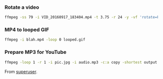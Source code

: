 ### Rotate a video
```bash
ffmpeg -ss 79 -i VID_20160917_183404.mp4 -t 3.75 -r 24 -y -vf 'rotate=PI' hs.gif
```

### MP4 to looped GIF
```bash
ffmpeg -i blah.mp4 -loop 0 looped.gif
```

### Prepare MP3 for YouTube
``` bash
ffmpeg -loop 1 -r 1 -i pic.jpg -i audio.mp3 -c:a copy -shortest output.avi
```

From [superuser](http://superuser.com/questions/700419/how-to-convert-mp3-to-youtube-allowed-video-format).
